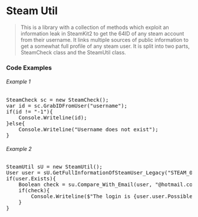 # Steam Util

> This is a library with a collection of methods which exploit an information leak in SteamKit2 to get the 64ID of any steam account from their username. 
> It links multiple sources of public information to get a somewhat full profile of any steam user. 
> It is split into two parts, SteamCheck class and the SteamUtil class.

### Code Examples
###### Example 1 
<pre>
SteamCheck sc = new SteamCheck();
var id = sc.GrabIDFromUser("username");
if(id != "-1"){
	Console.Writeline(id);
}else{
	Console.Writeline("Username does not exist");
}
</pre>
###### Example 2
<pre>
SteamUtil sU = new SteamUtil();
User user = sU.GetFullInformationOfSteamUser_Legacy("STEAM_0:0:123");
if(user.Exists){
	Boolean check = su.Compare_With_Email(user, "@hotmail.com")
	if(check){
		Console.Writeline($"The login is {user.user.PossibleSteamUsername}@hotmail.com");
	}
}
</pre>



